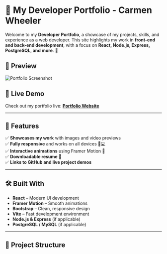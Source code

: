 # 🌟 My Developer Portfolio - Carmen Wheeler

Welcome to my **Developer Portfolio**, a showcase of my projects, skills, and experience as a web developer. This site highlights my work in **front-end and back-end development**, with a focus on **React, Node.js, Express, PostgreSQL, and more**. 🚀

## 📸 Preview
![Portfolio Screenshot](./screenshot.png) <!-- Replace with an actual screenshot if needed -->

## 🔗 Live Demo
Check out my portfolio live: [**Portfolio Website**](https://your-live-portfolio-url.com)  

---

## 📌 Features
✅ **Showcases my work** with images and video previews  
✅ **Fully responsive** and works on all devices 📱💻  
✅ **Interactive animations** using Framer Motion 🎨  
✅ **Downloadable resume** 📄  
✅ **Links to GitHub and live project demos**  

---

## 🛠️ Built With
- **React** – Modern UI development  
- **Framer Motion** – Smooth animations  
- **Bootstrap** – Clean, responsive design  
- **Vite** – Fast development environment  
- **Node.js & Express** (if applicable)  
- **PostgreSQL / MySQL** (if applicable)  

---

## 📂 Project Structure
